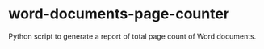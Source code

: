 # word-documents-page-counter
Python script to generate a report of total page count of Word documents.
